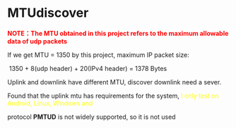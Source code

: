 # MTUdiscover

**<font color="red">NOTE：The MTU obtained in this project refers to the maximum allowable data of udp packets</font>**

If we get MTU = 1350 by this project, maximum IP packet size:

​	1350 + 8(udp header) + 20(IPv4 header) = 1378 Bytes

Uplink and downlink have different MTU, discover downlink need a sever.

Found that the uplink mtu has requirements for the system, <font color="yellow">I only test on Android, Linux, Windows and </font>

protocol **PMTUD** is not widely supported, so it is not used